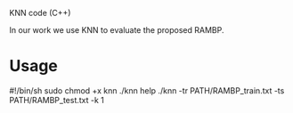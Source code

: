 KNN code (C++)

In our work we use KNN to evaluate the proposed RAMBP.

# Usage
#!/bin/sh
sudo chmod +x knn
./knn help
./knn -tr PATH/RAMBP_train.txt  -ts  PATH/RAMBP_test.txt  -k 1
